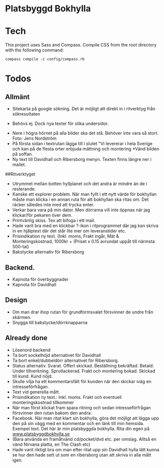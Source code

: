 Platsbyggd Bokhylla
==

# Tech
This project uses Sass and Compass. Compile CSS from the root directory with the following command:

    compass compile -c config/compass.rb

# Todos

## Allmänt
* Sitekarta på google sökning. Det är möjligt att direkt in i ritverktyg från sökresultaten
- Behövs ej. Dock nya texter för olika undersidor.
* Nere i högra hörnet på alla bilder ska det stå. Behöver inte vara så stort. Foto: Jens Nordström
* På första sidan i textrutan lägga till i slutet "Vi levererar i hela Sverige och kan på de flesta orter erbjuda mättning och montering 
*Vänd bilden på soffan.
* Ny text till Davidhall och Ribersborg menyn. Texten finns längre ner i mailet.


##Ritverktyget
* Utrymmet mellan botten hyllplanet och det andra är mindre än de i resterande.
* Kanske ett explorer problem. När man fyllt i ett nytt värde för bokhyllan måste man klicka i en annan ruta för att bokhyllan ska ritas om. Det räcker således inte med att trycka enter.
* Verkar bara vara på min dator. Men dörrarna vill inte öppnas när jag klickar/för pekaren över dem.
* Printvänlig skiss. Tex att bifoga i ett mail.
* Hade varit bra med en klickbar ?-ikon i ritprogrammet där jag kan skriva in en hjälptext där det står lite mer om leveranstider etc.
* Prisindikation ny text.
(Inkl. moms, Frakt ingår, Mät & Monteringskostnad, 1000kr + (Priset x 0.15 avrundat uppåt till närmsta 500-tal)
* Bakstycke alternativ för Ribersborg

## Backend.
* Kapnota för överbyggnader
* Kapnota för Davidhall

## Design
* Om man drar ihop rutan för grundformsvalet försvinner de undre från skärmen.
* Snygga till bakstycke/dörrknapparna

## Already done
* Lösenord backend
* Ta bort sockelhöjd alternativet för Davidhall
* Ta bort enkel/dubbeldörr alternativet för Ribersborg.
* Status alternativ.  Svarat. Offert skickad. Beställning bekräftad. Betald. Under tillverkning. Sprutlackerad. Frakt och montering bokad. Skickad till kund. Kund nöjd.
* Skulle vilja ha ett kommentarsfält för kunden när den skickar iväg en intresseförfrågan.
* Text vid generella mått.
* Prisindikation ny text.: Inkl. moms. Frakt och eventuell monteringskostnad tillkommer
* När man först klickat fram spara ritning och sedan intresseförfrågan försvinner den rutan bakom den andra.
* Facebook. När man ritat klart sin bokhylla, göra det möjligt att lägga upp den på sin vägg med en kommentar och en länk till min hemsida. Exempel text. Det här är min platsbyggda bokhylla. Rita din egen på www.platsbyggdbokhylla.se
* (Bara använda en framåtvänd cd/pocket/dvd etc. per omslag. Alltså en vänd Nirvana platta, en The Clash etc)
* Hade varit riktigt bra om man efter ritat upp sin Davidhall hylla lätt kunna se hur den hade sett ut som en ribersborg utan att skriva in alla mått igen.




